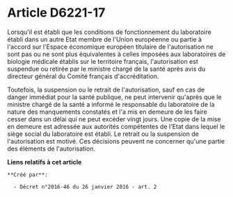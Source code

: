 # Article D6221-17

Lorsqu'il est établi que les conditions de fonctionnement du laboratoire établi dans un autre Etat membre de l'Union
européenne ou partie à l'accord sur l'Espace économique européen titulaire de l'autorisation ne sont pas ou ne sont plus
équivalentes à celles imposées aux laboratoires de biologie médicale établis sur le territoire français, l'autorisation est
suspendue ou retirée par le ministre chargé de la santé après avis du directeur général du Comité français d'accréditation. 

Toutefois, la suspension ou le retrait de l'autorisation, sauf en cas de danger immédiat pour la santé publique, ne peut
intervenir qu'après que le ministre chargé de la santé a informé le responsable du laboratoire de la nature des manquements
constatés et l'a mis en demeure de les faire cesser dans un délai qui ne peut excéder vingt jours. Une copie de la mise en
demeure est adressée aux autorités compétentes de l'Etat dans lequel le siège social du laboratoire est établi. Le retrait ou
la suspension de l'autorisation est motivé. Ces décisions peuvent ne concerner qu'une partie des éléments de l'autorisation.

**Liens relatifs à cet article**

	**Créé par**:

	  - Décret n°2016-46 du 26 janvier 2016 - art. 2
